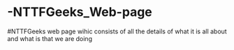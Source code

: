 # -NTTFGeeks_Web-page

#NTTFGeeks web page wihic consists of all the details of what it is all about and what is that we are doing
